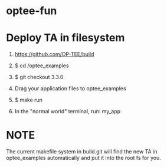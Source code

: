 # optee-fun

Deploy TA in filesystem
================================================================================
   
   1.  https://github.com/OP-TEE/build
       
   2.  $ cd <optee-root>/optee_examples
   
   3.  $ git checkout 3.3.0
   
   4.  Drag your application files to optee_examples
   
   4.  $ make run
   
   5.  In the "normal world" terminal, run: my_app
  

NOTE
========
   The current makefile system in build.git will find the new TA
   in optee_examples automatically and put it into the root fs for you.

